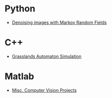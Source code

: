 # Python
 - [Denoising images with Markov Random Fields](https://github.com/ospiro/Machine-Learning/blob/master/Markov-Random-Field/MRF.py)
# C++
 - [Grasslands Automaton Simulation](https://github.com/ospiro/Lattice2/tree/master/Lattice2)
# Matlab
 - [Misc. Computer Vision Projects](http://github.com/ospiro/Computer-Vision)

